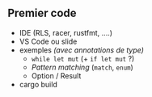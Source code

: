 ## Premier code

* IDE (RLS, racer, rustfmt, ....)
* VS Code ou slide
* exemples _(avec annotations de type)_
    * `while let mut` (+ `if let mut` ?)
    * _Pattern matching_ (`match`, `enum`)
    * Option / Result
* cargo build

